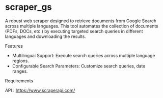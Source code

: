 # scraper_gs
A robust web scraper designed to retrieve documents from Google Search across multiple languages. This tool automates the collection of documents (PDFs, DOCs, etc.) by executing targeted search queries in different languages and downloading the results.

Features
- Multilingual Support: Execute search queries across multiple language regions.
- Configurable Search Parameters: Customize search queries, date ranges.

Requirements

API : https://www.scraperapi.com/
